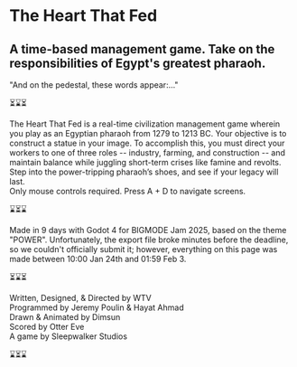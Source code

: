 # The Heart That Fed
## A time-based management game. Take on the responsibilities of Egypt's greatest pharaoh.
"And on the pedestal, these words appear:..."

⏳⌛⏳

The Heart That Fed is a real-time civilization management game wherein you play as an Egyptian pharaoh from 1279 to 1213 BC. Your objective is to construct a statue in your image. To accomplish this, you must direct your workers to one of three roles -- industry, farming, and construction -- and maintain balance while juggling short-term crises like famine and revolts. Step into the power-tripping pharaoh’s shoes, and see if your legacy will last.   
Only mouse controls required. Press A + D to navigate screens.

⌛⏳⌛

Made in 9 days with Godot 4 for BIGMODE Jam 2025, based on the theme "POWER".  Unfortunately, the export file broke minutes before the deadline, so we couldn't officially submit it; however, everything on this page was made between 10:00 Jan 24th and 01:59 Feb 3.

⏳⌛⏳

Written, Designed, & Directed by WTV  
Programmed by Jeremy Poulin & Hayat Ahmad  
Drawn & Animated by Dimsun  
Scored by Otter Eve  
A game by Sleepwalker Studios  

⌛⏳⌛
